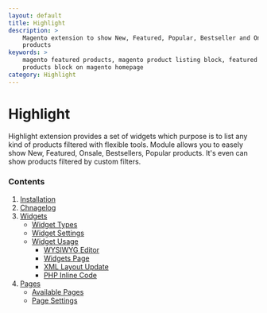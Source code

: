 ```yaml
---
layout: default
title: Highlight
description: >
    Magento extension to show New, Featured, Popular, Bestseller and OnSale
    products
keywords: >
    magento featured products, magento product listing block, featured
    products block on magento homepage
category: Highlight
---
```


# Highlight

Highlight extension provides a set of widgets which purpose is to list any kind
of products filtered with flexible tools. Module allows you to easely show New,
Featured, Onsale, Bestsellers, Popular products. It's even can show products
filtered by custom filters.

### Contents

 1. [Installation](installation/)
 2. [Chnagelog](changelog/)
 3. [Widgets](widgets/)
    - [Widget Types](widgets/#highlight-widgets)
    - [Widget Settings](widgets/settings/)
    - [Widget Usage](widgets/usage/)
        - [WYSIWYG Editor](widgets/usage/#wysiwyg-editor)
        - [Widgets Page](widgets/usage/#widgets-page)
        - [XML Layout Update](widgets/usage/#xml-layout-update)
        - [PHP Inline Code](widgets/usage/#php-inline-code)
 4. [Pages](pages/)
    - [Available Pages](pages/#available-pages)
    - [Page Settings](pages/#settings)
